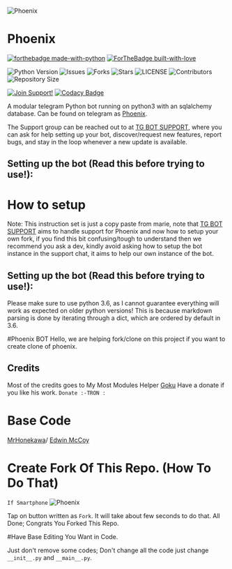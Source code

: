 ![Phoenix](https://telegra.ph/file/3ef6e9ace5a18fab42bda.jpg)
# Phoenix
[![forthebadge made-with-python](http://ForTheBadge.com/images/badges/made-with-python.svg)](https://www.python.org/)
[![ForTheBadge built-with-love](http://ForTheBadge.com/images/badges/built-with-love.svg)](https://GitHub.com/MrHonekawa/)</br>

![Python Version](https://img.shields.io/badge/python-3.8-green?style=for-the-badge&logo=appveyor)
![Issues](https://img.shields.io/github/issues/MrHonekawa/Phoenix?style=for-the-badge&logo=appveyor)
![Forks](https://img.shields.io/github/forks/MrHonekawa/Phoenix?style=for-the-badge&logo=appveyor)
![Stars](https://img.shields.io/github/stars/MrHonekawa/Phoenix?style=for-the-badge&logo=appveyor)
![LICENSE](https://img.shields.io/github/license/MrHonekawa/Phoenix?style=for-the-badge&logo=appveyor)
![Contributors](https://img.shields.io/github/contributors/MrHonekawa/Phoenix?style=for-the-badge&logo=appveyor)
![Repository Size](https://img.shields.io/github/repo-size/MrHonekawa/Phoenix?style=for-the-badge&logo=appveyor)</br>

[![Join Support!](https://img.shields.io/badge/TG%20SUPPORT-CHAT)](https://t.me/TGBOTSUPPORT)
[![Codacy Badge](https://app.codacy.com/project/badge/Grade/cfb691a93a064d9ea753ef2b5fccf797)](https://www.codacy.com/manual/MrHonekawa/Phoenix?utm_source=github.com&amp;utm_medium=referral&amp;utm_content=MrHonekawa/Phoniex&amp;utm_campaign=Badge_Grade)

A modular telegram Python bot running on python3 with an sqlalchemy database.
Can be found on telegram as [Phoenix](https://t.me/).

The Support group can be reached out to at [TG BOT SUPPORT](https://t.me/TGBOTSUPPORT), where you can ask for help setting up your bot, discover/request new features, report bugs, and stay in the loop whenever a new update is available. 

## Setting up the bot (Read this before trying to use!):

# How to setup
Note: This instruction set is just a copy paste from marie, note that [TG BOT SUPPORT](https://t.me/TGBOTSUPPORT) aims to handle support for Phoenix and now how to setup your own fork, if you find this bit confusing/tough to understand then we recommend you ask a dev, kindly avoid asking how to setup the bot instance in the support chat, it aims to help our own instance of the bot. 

## Setting up the bot (Read this before trying to use!):
Please make sure to use python 3.6, as I cannot guarantee everything will work as expected on older python versions!
This is because markdown parsing is done by iterating through a dict, which are ordered by default in 3.6.

#Phoenix BOT
Hello, we are helping fork/clone on this project if you want to create clone of phoenix.

## Credits

Most of the credits goes to My Most Modules Helper [Goku](https://t.me/FaucetMaker) Have a donate if you like his work.
`Donate :-TRON :`

# Base Code
[MrHonekawa](https://github.com/mrhonekawa)/ [Edwin McCoy](https://t.me/mccoyeddy)

# Create Fork Of This Repo. (How To Do That)
`If Smartphone`
![Phoenix](https://telegra.ph/file/e70a9d65fa3afdda1df88.jpg)

Tap on button written as `Fork`.
It will take about few seconds to do that.
All Done; Congrats You Forked This Repo.

#Have Base Editing You Want in Code.

Just don't remove some codes; Don't change all the code just change `__init__.py` and `__main__.py`.
